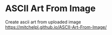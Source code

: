 # ASCII Art From Image
 Create ascii art from uploaded image<br />
 https://mitchelpl.github.io/ASCII-Art-From-Image/
